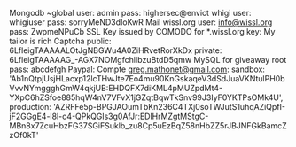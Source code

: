 Mongodb
	~global
		user: admin
		pass: highersec@envict
	whigi
		user: whigiuser
		pass: sorryMeND3dIoKwR
Mail wissl.org
	user: info@wissl.org
	pass: ZwpmeNPuCb
SSL Key issued by COMODO for *.wissl.org
   	key: My tailor is rich
Captcha
   	public: 6LfleigTAAAAALOtJgNBGWu4A0ZiHRvetRorXkDx
   	private: 6LfleigTAAAAAG_-AGX7NOMgfchlIbzuBtdD5qmw
MySQL for giveaway
	root pass: abcdefgh
Paypal:
	Compte greg.mathonet@gmail.com:
		sandbox: 'Ab1nQtpjUsjHLacxp12lcTHwJte7Eo4mu90KnGskaqeV3dSdJuaVKNtulPH0bVvvNYmggghGmW4qkjUB:EHDQFX7diKML4pMUZpdMt4-YXpC6hZSfoe885hqW4nV7VFvX1jGZqtBqwTkSnv99J3IyF0YKTPsOMk4U',
		production: 'AZRFFe5p-BPGJAOumTbKn236C4TXj0soTWJutS1uhqAZiQpfI-jF2GGgE4-l8l-o4-QPkQGls3g0AfJr:EDlHrMZgtMStgC-MBn8x7ZcuHbzFG37SGiFSuklb_zu8Cp5uEzBqZ58nHbZZ5rJBJNFGkBamcZzOf0kT'